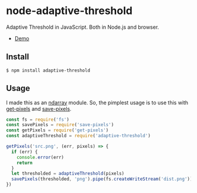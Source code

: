 # node-adaptive-threshold

Adaptive Threshold in JavaScript. Both in Node.js and browser.

+ [Demo](https://fujiharuka.github.io/node-adaptive-threshold/demo.html)

## Install

```
$ npm install adaptive-threshold
```

## Usage

I made this as an [ndarray](https://github.com/scijs/ndarray) module. So, the pimplest usage is to use this with [get-pixels](https://github.com/scijs/get-pixels) and [save-pixels](https://github.com/scijs/save-pixels).

```js
const fs = require('fs')
const savePixels = require('save-pixels')
const getPixels = require('get-pixels')
const adaptiveThreshold = require('adaptive-threshold')

getPixels('src.png', (err, pixels) => {
  if (err) {
    console.error(err)
    return
  }
  let thresholded = adaptiveThreshold(pixels)
  savePixels(thresholded, 'png').pipe(fs.createWriteStream('dist.png'))
})
```
